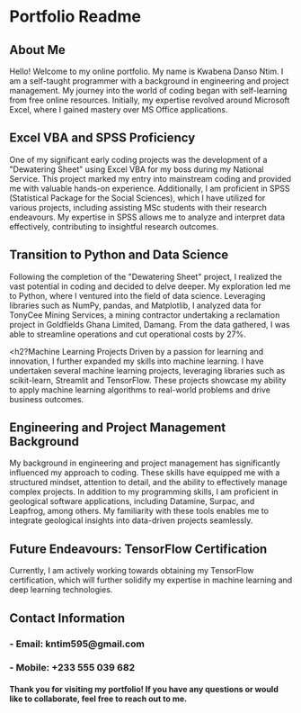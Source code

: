 <h1>Portfolio Readme</h1>
<h2>About Me</h2>
Hello! Welcome to my online portfolio. My name is Kwabena Danso Ntim. I am a self-taught 
programmer with a background in engineering and project management. My journey into the 
world of coding began with self-learning from free online resources. Initially, my expertise 
revolved around Microsoft Excel, where I gained mastery over MS Office applications.

<h2>Excel VBA and SPSS Proficiency</h2>
One of my significant early coding projects was the development of a "Dewatering Sheet" 
using Excel VBA for my boss during my National Service. This project marked my entry into 
mainstream coding and provided me with valuable hands-on experience. Additionally, I am 
proficient in SPSS (Statistical Package for the Social Sciences), which I have utilized for 
various projects, including assisting MSc students with their research endeavours. My 
expertise in SPSS allows me to analyze and interpret data effectively, contributing to 
insightful research outcomes.

<h2>Transition to Python and Data Science</h2>
Following the completion of the "Dewatering Sheet" project, I realized the vast potential in 
coding and decided to delve deeper. My exploration led me to Python, where I ventured into 
the field of data science. Leveraging libraries such as NumPy, pandas, and Matplotlib, I 
analyzed data for TonyCee Mining Services, a mining contractor undertaking a reclamation 
project in Goldfields Ghana Limited, Damang. From the data gathered, I was able to 
streamline operations and cut operational costs by 27%.

<h2?Machine Learning Projects</h2>
Driven by a passion for learning and innovation, I further expanded my skills into machine 
learning. I have undertaken several machine learning projects, leveraging libraries such as 
scikit-learn, Streamlit and TensorFlow. These projects showcase my ability to apply machine 
learning algorithms to real-world problems and drive business outcomes.

<h2>Engineering and Project Management Background</h2>
My background in engineering and project management has significantly influenced my 
approach to coding. These skills have equipped me with a structured mindset, attention to 
detail, and the ability to effectively manage complex projects. In addition to my programming 
skills, I am proficient in geological software applications, including Datamine, Surpac, and 
Leapfrog, among others. My familiarity with these tools enables me to integrate geological 
insights into data-driven projects seamlessly.

<h2>Future Endeavours: TensorFlow Certification</h2>
Currently, I am actively working towards obtaining my TensorFlow certification, which will 
further solidify my expertise in machine learning and deep learning technologies.

<h2>Contact Information</h2>
<h3>- Email: kntim595@gmail.com</h3>
<h3>- Mobile: +233 555 039 682</h3>

<h4>Thank you for visiting my portfolio! If you have any questions or would like to collaborate, 
feel free to reach out to me.</h4>
